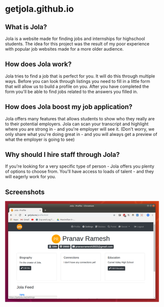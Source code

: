 # getjola.github.io

## What is Jola?
Jola is a website made for finding jobs and internships for highschool students. The idea for this project was the result of my poor experience with popular job websites made for a more older audience.

## How does Jola work?
Jola tries to find a job that is perfect for you. It will do this through multiple ways. Before you can look through listings you need to fill in a little form that will allow us to build a profile on you. After you have completed the form you'll be able to find jobs related to the answers you filled in.

## How does Jola boost my job application?
Jola offers many features that allows students to show who they really are to their potential employers. Jola can scan your transcript and highlight where you are strong in - and you're employer will see it. (Don't worry, we only share what you're doing great in - and you will always get a preview of what the employer is going to see)

## Why should I hire staff through Jola?
If you're looking for a very specific type of person - Jola offers you plenty of options to choose from. You'll have access to loads of talent - and they will eagerly work for you.

## Screenshots
![jola homepage](https://raw.githubusercontent.com/getjola/getjola.github.io/master/Screenshot%20from%202019-12-03%2019-42-26.png)
